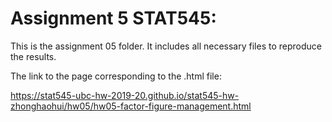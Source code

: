 # Assignment 5 STAT545: 
This is the assignment 05 folder. It includes all necessary files to reproduce the results.

The link to the page corresponding to the .html file:


https://stat545-ubc-hw-2019-20.github.io/stat545-hw-zhonghaohui/hw05/hw05-factor-figure-management.html
